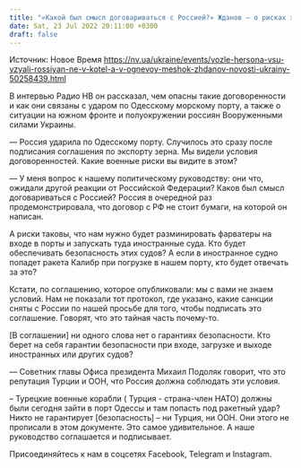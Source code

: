 ```yaml
---
title: "«Какой был смысл договариваться с Россией?» Жданов — о рисках экспорта зерна, снятии санкций с РФ и огневом «мешке» возле Херсона. Интервью"
date: Sat, 23 Jul 2022 20:11:00 +0300
draft: false
---
```

Источник: Новое Время https://nv.ua/ukraine/events/vozle-hersona-vsu-vzyali-rossiyan-ne-v-kotel-a-v-ognevoy-meshok-zhdanov-novosti-ukrainy-50258439.html


В интервью Радио НВ он рассказал, чем опасны такие договоренности и как они связаны с ударом по Одесскому морскому порту, а также о ситуации на южном фронте и полуокружении россиян Вооруженными силами Украины.

— Россия ударила по Одесскому порту. Случилось это сразу после подписания соглашения по экспорту зерна. Мы видели условия договоренностей. Какие военные риски вы видите в этом?

— У меня вопрос к нашему политическому руководству: они что, ожидали другой реакции от Российской Федерации? Каков был смысл договариваться с Россией? Россия в очередной раз продемонстрировала, что договор с РФ не стоит бумаги, на которой он написан.

А риски таковы, что нам нужно будет разминировать фарватеры на входе в порты и запускать туда иностранные суда. Кто будет обеспечивать безопасность этих судов? А если в иностранное судно попадет ракета Калибр при погрузке в нашем порту, кто будет отвечать за это?

Кстати, по соглашению, которое опубликовали: мы с вами не знаем условий. Нам не показали тот протокол, где указано, какие санкции сняты с России по нашей просьбе для того, чтобы подписать это соглашение. Говорят, что это тайная часть почему-то.

[В соглашении] ни одного слова нет о гарантиях безопасности. Кто берет на себя гарантии безопасности при входе, загрузке и выходе иностранных или других судов?

— Советник главы Офиса президента Михаил Подоляк говорит, что это репутация Турции и ООН, что Россия должна соблюдать эти условия.

– Турецкие военные корабли ( Турция - страна-член НАТО) должны были сегодня зайти в порт Одессы и там попасть под ракетный удар? Никто не гарантирует [безопасность] – ни Турция, ни ООН. Они этого не прописали в этом документе. Это самое удивительное. А наше руководство соглашается и подписывает.

Присоединяйтесь к нам в соцсетях Facebook, Telegram и Instagram.
